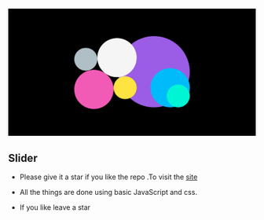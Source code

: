 ![](./Screenshot%20(12).png)
## Slider
- Please give it a star if you like the repo .To visit the [site](https://pratham5368.github.io/moving-objects/)

- All the things are done using basic JavaScript and css.

- If you like leave a star
